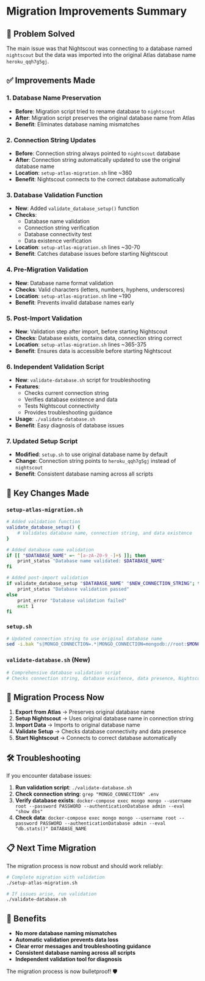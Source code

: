 # Migration Improvements Summary

## 🎯 Problem Solved
The main issue was that Nightscout was connecting to a database named `nightscout` but the data was imported into the original Atlas database name `heroku_qqh7g5gj`.

## ✅ Improvements Made

### 1. **Database Name Preservation**
- **Before**: Migration script tried to rename database to `nightscout`
- **After**: Migration script preserves the original database name from Atlas
- **Benefit**: Eliminates database naming mismatches

### 2. **Connection String Updates**
- **Before**: Connection string always pointed to `nightscout` database
- **After**: Connection string automatically updated to use the original database name
- **Location**: `setup-atlas-migration.sh` line ~360
- **Benefit**: Nightscout connects to the correct database automatically

### 3. **Database Validation Function**
- **New**: Added `validate_database_setup()` function
- **Checks**: 
  - Database name validation
  - Connection string verification
  - Database connectivity test
  - Data existence verification
- **Location**: `setup-atlas-migration.sh` lines ~30-70
- **Benefit**: Catches database issues before starting Nightscout

### 4. **Pre-Migration Validation**
- **New**: Database name format validation
- **Checks**: Valid characters (letters, numbers, hyphens, underscores)
- **Location**: `setup-atlas-migration.sh` line ~190
- **Benefit**: Prevents invalid database names early

### 5. **Post-Import Validation**
- **New**: Validation step after import, before starting Nightscout
- **Checks**: Database exists, contains data, connection string correct
- **Location**: `setup-atlas-migration.sh` lines ~365-375
- **Benefit**: Ensures data is accessible before starting Nightscout

### 6. **Independent Validation Script**
- **New**: `validate-database.sh` script for troubleshooting
- **Features**:
  - Checks current connection string
  - Verifies database existence and data
  - Tests Nightscout connectivity
  - Provides troubleshooting guidance
- **Usage**: `./validate-database.sh`
- **Benefit**: Easy diagnosis of database issues

### 7. **Updated Setup Script**
- **Modified**: `setup.sh` to use original database name by default
- **Change**: Connection string points to `heroku_qqh7g5gj` instead of `nightscout`
- **Benefit**: Consistent database naming across all scripts

## 🔧 Key Changes Made

### `setup-atlas-migration.sh`
```bash
# Added validation function
validate_database_setup() {
    # Validates database name, connection string, and data existence
}

# Added database name validation
if [[ "$DATABASE_NAME" =~ ^[a-zA-Z0-9_-]+$ ]]; then
    print_status "Database name validated: $DATABASE_NAME"
fi

# Added post-import validation
if validate_database_setup "$DATABASE_NAME" "$NEW_CONNECTION_STRING"; then
    print_status "Database validation passed"
else
    print_error "Database validation failed"
    exit 1
fi
```

### `setup.sh`
```bash
# Updated connection string to use original database name
sed -i.bak "s|MONGO_CONNECTION=.*|MONGO_CONNECTION=mongodb://root:$MONGO_PASSWORD_ENCODED@mongo:27017/heroku_qqh7g5gj?authSource=admin|" .env
```

### `validate-database.sh` (New)
```bash
# Comprehensive database validation script
# Checks connection string, database existence, data presence, Nightscout connectivity
```

## 🚀 Migration Process Now

1. **Export from Atlas** → Preserves original database name
2. **Setup Nightscout** → Uses original database name in connection string
3. **Import Data** → Imports to original database name
4. **Validate Setup** → Checks database connectivity and data presence
5. **Start Nightscout** → Connects to correct database automatically

## 🛠️ Troubleshooting

If you encounter database issues:

1. **Run validation script**: `./validate-database.sh`
2. **Check connection string**: `grep "MONGO_CONNECTION" .env`
3. **Verify database exists**: `docker-compose exec mongo mongo --username root --password PASSWORD --authenticationDatabase admin --eval "show dbs"`
4. **Check data**: `docker-compose exec mongo mongo --username root --password PASSWORD --authenticationDatabase admin --eval "db.stats()" DATABASE_NAME`

## 📋 Next Time Migration

The migration process is now robust and should work reliably:

```bash
# Complete migration with validation
./setup-atlas-migration.sh

# If issues arise, run validation
./validate-database.sh
```

## 🎉 Benefits

- **No more database naming mismatches**
- **Automatic validation prevents data loss**
- **Clear error messages and troubleshooting guidance**
- **Consistent database naming across all scripts**
- **Independent validation tool for diagnosis**

The migration process is now bulletproof! 🛡️ 